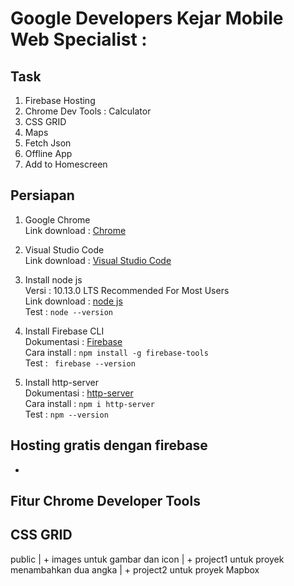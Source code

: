 # Google Developers Kejar Mobile Web Specialist :

## Task
1. Firebase Hosting
2. Chrome Dev Tools : Calculator
3. CSS GRID
4. Maps 
5. Fetch Json
6. Offline App
7. Add to Homescreen

## Persiapan
1. Google Chrome  
Link download   : [Chrome](https://support.google.com/chrome/answer/95346?co=GENIE.Platform%3DDesktop&hl=en)  

2. Visual Studio Code  
Link download   : [Visual Studio Code](https://code.visualstudio.com/download)  

3. Install node js  
Versi           : 10.13.0 LTS Recommended For Most Users  
Link download   : [node js](https://nodejs.org/en/)  
Test            : ``` node --version ```

4. Install Firebase CLI  
Dokumentasi     : [Firebase](https://firebase.google.com/docs/cli/?hl=id)  
Cara install    :  ``` npm install -g firebase-tools ```  
Test            : ``` firebase --version```  

5. Install http-server  
Dokumentasi     : [http-server](https://www.npmjs.com/package/http-server)   
Cara install    :   ``` npm i http-server ```  
Test            :   ``` npm --version ```  

## Hosting gratis dengan firebase
- 


## Fitur Chrome Developer Tools

## CSS GRID

public
    |
    + images untuk gambar dan icon
    |
    + project1 untuk proyek menambahkan dua angka
    |
    + project2 untuk proyek Mapbox